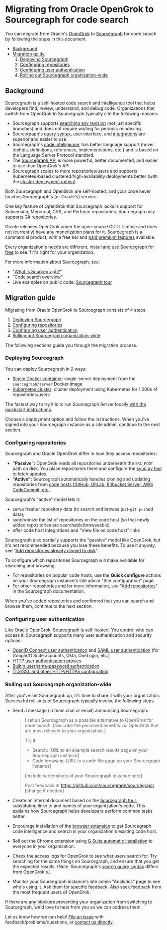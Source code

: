 # Migrating from Oracle OpenGrok to Sourcegraph for code search

You can migrate from Oracle's [OpenGrok](https://oracle.github.io/opengrok/) to [Sourcegraph](https://about.sourcegraph.com) for code search by following the steps in this document.

- [Background](opengrok.md#background)
- [Migration guide](opengrok.md#migration-guide)
  1.  [Deploying Sourcegraph](opengrok.md#deploying-sourcegraph)
  1.  [Configuring repositories](opengrok.md#configuring-repositories)
  1.  [Configuring user authentication](opengrok.md#configuring-user-authentication)
  1.  [Rolling out Sourcegraph organization-wide](opengrok.md#rolling-out-sourcegraph-organization-wide)

## Background

Sourcegraph is a self-hosted code search and intelligence tool that helps developers find, review, understand, and debug code. Organizations that switch from OpenGrok to Sourcegraph typically cite the following reasons:

- Sourcegraph supports [searching any revision](../../user/search/index.md) (not just specific branches) and does not require waiting for periodic reindexing.
- Sourcegraph's [query syntax](../../user/search/queries.md), user interface, and [integrations](../../integration/index.md) are superior and easier to use.
- Sourcegraph's [code intelligence](../../user/code_intelligence/index.md), has better language support (hover tooltips, definitions, references, implementations, etc.) and is based on the Language Server Protocol standard.
- The [Sourcegraph API](../../api/graphql/index.md) is more powerful, better documented, and easier to use than OpenGrok's API.
- Sourcegraph scales to more repositories/users and supports Kubernetes-based clustered/high-availability deployments better (with the [cluster deployment option](../install/kubernetes_cluster.md)).

Both Sourcegraph and OpenGrok are self-hosted, and your code never touches Sourcegraph's (or Oracle's) servers.

One key feature of OpenGrok that Sourcegraph lacks is support for Subversion, Mercurial, CVS, and Perforce repositories. Sourcegraph only supports Git repositories.

Oracle releases OpenGrok under the open-source CDDL license and does not (currently) have any monetization plans for it. Sourcegraph is a commercial product, with a free tier and [paid premium features](https://about.sourcegraph.com/pricing) available.

Every organization's needs are different. [Install and use Sourcegraph for free](../install/index.md) to see if it's right for your organization.

For more information about Sourcegraph, see:

- "[What is Sourcegraph?](../../user/index.md#what-is-sourcegraph)"
- "[Code search overview](../../user/search/index.md)"
- Live examples on public code: [Sourcegraph tour](../../user/tour.md)

## Migration guide

Migrating from Oracle OpenGrok to Sourcegraph consists of 4 steps:

1.  [Deploying Sourcegraph](opengrok.md#deploying-sourcegraph)
1.  [Configuring repositories](opengrok.md#configuring-repositories)
1.  [Configuring user authentication](opengrok.md#configuring-user-authentication)
1.  [Rolling out Sourcegraph organization-wide](opengrok.md#rolling-out-sourcegraph-organization-wide)

The following sections guide you through the migration process.

### Deploying Sourcegraph

You can deploy Sourcegraph in 2 ways:

- [Single Docker container](../install/docker/index.md): single-server deployment from the `sourcegraph/server` Docker image
- [Kubernetes cluster](../install/kubernetes_cluster.md): cluster deployment using Kubernetes for 1,000s of repositories/users

The fastest way to try it is to run Sourcegraph Server locally [with the quickstart instructions](../index.md).

Choose a deployment option and follow the instructions. When you've signed into your Sourcegraph instance as a site admin, continue to the next section.

### Configuring repositories

Sourcegraph and Oracle OpenGrok differ in how they access repositories:

- **"Passive":** OpenGrok reads all repositories underneath the `SRC_ROOT` path on disk. You place repositories there and configure the [sync.py tool](https://github.com/oracle/opengrok/wiki/Repository-synchronization) to fetch updates.
- **"Active":** Sourcegraph automatically handles cloning and updating repositories from [code hosts (GitHub, GitLab, Bitbucket Server, AWS CodeCommit, etc.](../repo/add.md).

Sourcegraph's "active" model lets it:

- serve fresher repository data (to search and browse just-`git push`ed data);
- synchronize the list of repositories on the code host (so that newly added repositories are searchable/browseable)
- offer code host integrations and "View file on code host" links

Sourcegraph also partially supports the "passive" model like OpenGrok, but it's not recommended because you lose these benefits. To use it anyway, see "[Add repositories already cloned to disk](../repo/add_from_local_disk.md)".

To configure which repositories Sourcegraph will make available for searching and browsing:

- For repositories on popular code hosts, use the **Quick configure** actions on your Sourcegraph instance's site admin "Site configuration" page.
- For other repositories and for more information, see "[Add repositories](../repo/add.md)" in the Sourcegraph documentation.

When you've added repositories and confirmed that you can search and browse them, continue to the next section.

### Configuring user authentication

Like Oracle OpenGrok, Sourcegraph is self-hosted. You control who can access it. Sourcegraph supports many user authentication and security options:

- [OpenID Connect user authentication](../auth/index.md#openid-connect) and [SAML user authentication](../auth/index.md#saml) (for Google/G Suite accounts, Okta, OneLogin, etc.)
- [HTTP user authentication proxies](../auth/index.md#http-authentication-proxies)
- [Builtin username-password authentication](../auth/index.md#builtin-authentication)
- [TLS/SSL and other HTTP/HTTPS configuration](../nginx.md)

### Rolling out Sourcegraph organization-wide

After you've set Sourcegraph up, it's time to share it with your organization. Successful roll-outs of Sourcegraph typically involve the following steps.

- Send a message (in team chat or email) announcing Sourcegraph:

  > I set up Sourcegraph as a possible alternative to OpenGrok for code search. [Describe the perceived benefits vs. OpenGrok that are most relevant to your organization.]
  >
  > Try it:
  >
  > - Search: [URL to an example search results page on your Sourcegraph instance]
  > - Code browsing: [URL to a code file page on your Sourcegraph instance]
  >
  > [Include screenshots of your Sourcegraph instance here]
  >
  > Post feedback at https://github.com/sourcegraph/sourcegraph [change if needed]

- Create an internal document based on the [Sourcegraph tour](../../user/tour.md), substituting links to and names of your organization's code. This explains how Sourcegraph helps developers perform common tasks better.
- Encourage installation of the [browser extension](../../integration/browser_extension.md) to get Sourcegraph code intelligence and search in your organization's existing code host.
- Roll out the Chrome extension using [G Suite automatic installation](../../integration/google_gsuite.md) to everyone in your organization.
- Check the access logs for OpenGrok to see what users search for. Try searching for the same things on Sourcegraph, and ensure that you get the expected results. (Note: Sourcegraph's [search query syntax](../../user/search/queries.md) differs from OpenGrok's.)
- Monitor your Sourcegraph instance's site admin "Analytics" page to see who's using it. Ask them for specific feedback. Also seek feedback from the most frequent users of OpenGrok.

If there are any blockers preventing your organization from switching to Sourcegraph, we'd love to hear from you so we can address them.

Let us know how we can help! [File an issue](https://github.com/sourcegraph/sourcegraph) with feedback/problems/questions, or [contact us directly](https://about.sourcegraph.com/contact).
